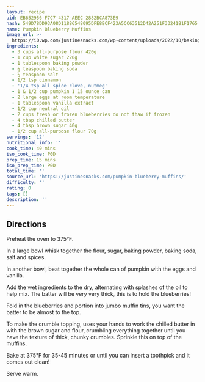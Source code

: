 ```yaml
---
layout: recipe
uid: EB652956-F7C7-4317-AEEC-2882BCA873E9
hash: 549D78DD93A08D11886548095DFE8BCF423A5CC63512D42A251F33241B1F1765
name: Pumpkin Blueberry Muffins
image_url: >-
  https://i0.wp.com/justinesnacks.com/wp-content/uploads/2022/10/baking-pumpkin-blueberry-muffins.jpg?w=1638&ssl=1
ingredients:
  - 3 cups all-purpose flour 420g
  - 1 cup white sugar 220g
  - 1 tablespoon baking powder
  - ½ teaspoon baking soda
  - ½ teaspoon salt
  - 1/2 tsp cinnamon
  - '1/4 tsp all spice clove, nutmeg'
  - 1 & 1/2 cup pumpkin 1 15 ounce can
  - 2 large eggs at room temperature
  - 1 tablespoon vanilla extract
  - 1/2 cup neutral oil
  - 2 cups fresh or frozen blueberries do not thaw if frozen
  - 4 tbsp chilled butter
  - 4 tbsp brown sugar 40g
  - 1/2 cup all-purpose flour 70g
servings: '12'
nutritional_info: ''
cook_time: 40 mins
iso_cook_time: P0D
prep_time: 15 mins
iso_prep_time: P0D
total_time: ''
source_url: 'https://justinesnacks.com/pumpkin-blueberry-muffins/'
difficulty: ''
rating: 0
tags: []
description: ''
---
```

## Directions

Preheat the oven to 375°F.

In a large bowl whisk together the flour, sugar, baking powder, baking soda, salt and spices.

In another bowl, beat together the whole can of pumpkin with the eggs and vanilla.

Add the wet ingredients to the dry, alternating with splashes of the oil to help mix. The batter will be very very thick, this is to hold the blueberries!

Fold in the blueberries and portion into jumbo muffin tins, you want the batter to be almost to the top.

To make the crumble topping, uses your hands to work the chilled butter in with the brown sugar and flour, crumbling everything together until you have the texture of thick, chunky crumbles. Sprinkle this on top of the muffins.

Bake at 375°F for 35-45 minutes or until you can insert a toothpick and it comes out clean!

Serve warm.
